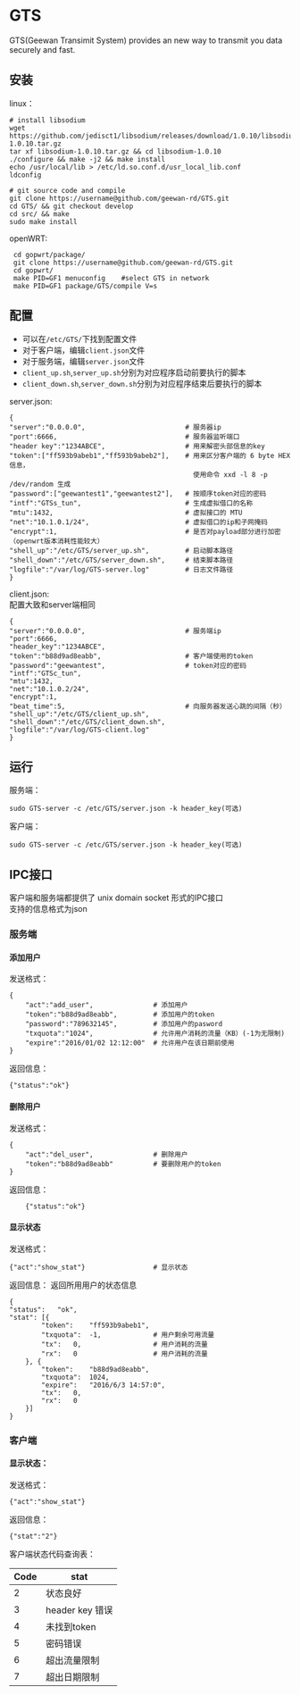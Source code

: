 # GTS
GTS(Geewan Transimit System) provides an new way to transmit you data securely and fast.
## 安装
linux：  

    # install libsodium
    wget https://github.com/jedisct1/libsodium/releases/download/1.0.10/libsodium-1.0.10.tar.gz
    tar xf libsodium-1.0.10.tar.gz && cd libsodium-1.0.10
    ./configure && make -j2 && make install
    echo /usr/local/lib > /etc/ld.so.conf.d/usr_local_lib.conf
    ldconfig

    # git source code and compile
    git clone https://username@github.com/geewan-rd/GTS.git
    cd GTS/ && git checkout develop
    cd src/ && make 
    sudo make install

openWRT:  

     cd gopwrt/package/
     git clone https://username@github.com/geewan-rd/GTS.git
     cd gopwrt/
     make PID=GF1 menuconfig    #select GTS in network
     make PID=GF1 package/GTS/compile V=s
## 配置
+ 可以在`/etc/GTS/`下找到配置文件
+ 对于客户端，编辑`client.json`文件
+ 对于服务端，编辑`server.json`文件
+ `client_up.sh`,`server_up.sh`分别为对应程序启动前要执行的脚本
+ `client_down.sh`,`server_down.sh`分别为对应程序结束后要执行的脚本

server.json:

    {
    "server":"0.0.0.0",                         # 服务器ip
    "port":6666,                                # 服务器监听端口
    "header key":"1234ABCE",                    # 用来解密头部信息的key
    "token":["ff593b9abeb1","ff593b9abeb2"],    # 用来区分客户端的 6 byte HEX 信息，
                                                  使用命令 xxd -l 8 -p /dev/random 生成
    "password":["geewantest1","geewantest2"],   # 按顺序token对应的密码
    "intf":"GTSs_tun",                          # 生成虚拟借口的名称
    "mtu":1432,                                 # 虚拟接口的 MTU
    "net":"10.1.0.1/24",                        # 虚拟借口的ip和子网掩码
    "encrypt":1,                                # 是否对payload部分进行加密（openwrt版本消耗性能较大）
    "shell_up":"/etc/GTS/server_up.sh",         # 启动脚本路径
    "shell_down":"/etc/GTS/server_down.sh",     # 结束脚本路径
    "logfile":"/var/log/GTS-server.log"         # 日志文件路径
    }

client.json:  
配置大致和server端相同

    {
    "server":"0.0.0.0",                         # 服务端ip
    "port":6666,
    "header_key":"1234ABCE",
    "token":"b88d9ad8eabb",                     # 客户端使用的token
    "password":"geewantest",                    # token对应的密码
    "intf":"GTSc_tun",
    "mtu":1432,
    "net":"10.1.0.2/24",
    "encrypt":1,
    "beat_time":5,                              # 向服务器发送心跳的间隔（秒）
    "shell_up":"/etc/GTS/client_up.sh",
    "shell_down":"/etc/GTS/client_down.sh",
    "logfile":"/var/log/GTS-client.log"
    }

## 运行
服务端：  

    sudo GTS-server -c /etc/GTS/server.json -k header_key(可选)
客户端：  

    sudo GTS-server -c /etc/GTS/server.json -k header_key(可选)

## IPC接口
客户端和服务端都提供了 unix domain socket 形式的IPC接口  
支持的信息格式为json

### 服务端  
#### 添加用户  
发送格式：

    {
        "act":"add_user",               # 添加用户
        "token":"b88d9ad8eabb",         # 添加用户的token
        "password":"789632145",         # 添加用户的pasword
        "txquota":"1024",               # 允许用户消耗的流量（KB）(-1为无限制)
        "expire":"2016/01/02 12:12:00"  # 允许用户在该日期前使用
    }
返回信息：

    {"status":"ok"}
#### 删除用户
发送格式：

    {
        "act":"del_user",               # 删除用户
        "token":"b88d9ad8eabb"          # 要删除用户的token
    }
返回信息：

        {"status":"ok"}
#### 显示状态  
发送格式：

    {"act":"show_stat"}                 # 显示状态
返回信息：
返回所用用户的状态信息

    {
    "status":	"ok",
    "stat":	[{
            "token":	"ff593b9abeb1",
            "txquota":	-1,             # 用户剩余可用流量
            "tx":	0,                  # 用户消耗的流量
            "rx":	0                   # 用户消耗的流量
        }, {
            "token":	"b88d9ad8eabb",
            "txquota":	1024,
            "expire":	"2016/6/3 14:57:0",
            "tx":	0,
            "rx":	0
        }]
    }


### 客户端
#### 显示状态：
发送格式：

    {"act":"show_stat"}
返回信息：

    {"stat":"2"}
客户端状态代码查询表：

 Code   | stat            
 ------ |----------------
 2      | 状态良好         
 3      | header key 错误  
 4      | 未找到token      
 5      | 密码错误         
 6      | 超出流量限制      
 7      | 超出日期限制      